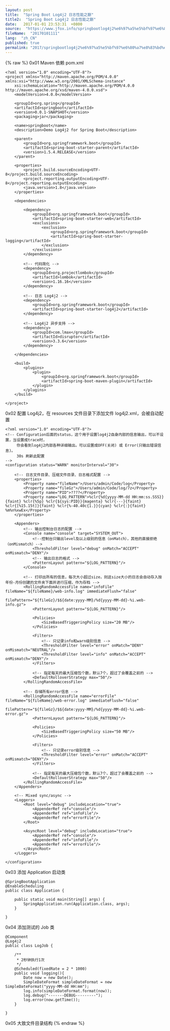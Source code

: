```yaml
---
layout: post
title:  "Spring Boot Log4j2 日志性能之巅"
title2:  "Spring Boot Log4j2 日志性能之巅"
date:   2017-01-01 23:53:31  +0800
source:  "https://www.jfox.info/springbootlog4j2%e6%97%a5%e5%bf%97%e6%80%a7%e8%83%bd%e4%b9%8b%e5%b7%85.html"
fileName:  "20170101111"
lang:  "zh_CN"
published: true
permalink: "2017/springbootlog4j2%e6%97%a5%e5%bf%97%e6%80%a7%e8%83%bd%e4%b9%8b%e5%b7%85.html"
---
```

{% raw %}
0x01 Maven 依赖 pom.xml

    <?xml version="1.0" encoding="UTF-8"?>
    <project xmlns="http://maven.apache.org/POM/4.0.0" xmlns:xsi="http://www.w3.org/2001/XMLSchema-instance"
        xsi:schemaLocation="http://maven.apache.org/POM/4.0.0 http://maven.apache.org/xsd/maven-4.0.0.xsd">
        <modelVersion>4.0.0</modelVersion>
    
        <groupId>org.spring</groupId>
        <artifactId>springboot</artifactId>
        <version>0.0.1-SNAPSHOT</version>
        <packaging>jar</packaging>
    
        <name>springboot</name>
        <description>Demo Log4j2 for Spring Boot</description>
    
        <parent>
            <groupId>org.springframework.boot</groupId>
            <artifactId>spring-boot-starter-parent</artifactId>
            <version>1.5.4.RELEASE</version>
        </parent>
    
        <properties>
            <project.build.sourceEncoding>UTF-8</project.build.sourceEncoding>
            <project.reporting.outputEncoding>UTF-8</project.reporting.outputEncoding>
            <java.version>1.8</java.version>
        </properties>
    
        <dependencies>
    
            <dependency>
                <groupId>org.springframework.boot</groupId>
                <artifactId>spring-boot-starter-web</artifactId>
                <exclusions>
                    <exclusion>
                        <groupId>org.springframework.boot</groupId>
                        <artifactId>spring-boot-starter-logging</artifactId>
                    </exclusion>
                </exclusions>
            </dependency>
    
            <!-- 代码简化 -->
            <dependency>
                <groupId>org.projectlombok</groupId>
                <artifactId>lombok</artifactId>
                <version>1.16.16</version>
            </dependency>
    
            <!-- 日志 Log4j2 -->
            <dependency>
                <groupId>org.springframework.boot</groupId>
                <artifactId>spring-boot-starter-log4j2</artifactId>
            </dependency>
    
            <!-- Log4j2 异步支持 -->
            <dependency>
                <groupId>com.lmax</groupId>
                <artifactId>disruptor</artifactId>
                <version>3.3.6</version>
            </dependency>
    
        </dependencies>
    
        <build>
            <plugins>
                <plugin>
                    <groupId>org.springframework.boot</groupId>
                    <artifactId>spring-boot-maven-plugin</artifactId>
                </plugin>
            </plugins>
        </build>
    
    </project>

0x02 配置 Log4j2，在 resources 文件目录下添加文件 log4j2.xml，会被自动配置

    <?xml version="1.0" encoding="UTF-8"?>
    <!-- Configuration后面的status，这个用于设置log4j2自身内部的信息输出，可以不设置，当设置成trace时，
         你会看到log4j2内部各种详细输出。可以设置成OFF(关闭) 或 Error(只输出错误信息)。
         30s 刷新此配置
    -->
    <configuration status="WARN" monitorInterval="30">
    
        <!-- 日志文件目录、压缩文件目录、日志格式配置 -->
        <properties>
            <Property name="fileName">/Users/admin/Code/log</Property>
            <Property name="fileGz">/Users/admin/Code/log/7z</Property>
            <Property name="PID">????</Property>
            <Property name="LOG_PATTERN">%clr{%d{yyyy-MM-dd HH:mm:ss.SSS}}{faint} %clr{%5p} %clr{${sys:PID}}{magenta} %clr{---}{faint} %clr{[%15.15t]}{faint} %clr{%-40.40c{1.}}{cyan} %clr{:}{faint} %m%n%xwEx</Property>
        </properties>
    
        <Appenders>
            <!-- 输出控制台日志的配置 -->
            <Console name="console" target="SYSTEM_OUT">
                <!--控制台只输出level及以上级别的信息（onMatch），其他的直接拒绝（onMismatch）-->
                <ThresholdFilter level="debug" onMatch="ACCEPT" onMismatch="DENY"/>
                <!-- 输出日志的格式 -->
                <PatternLayout pattern="${LOG_PATTERN}"/>
            </Console>
    
            <!-- 打印出所有的信息，每次大小超过size，则这size大小的日志会自动存入按年份-月份创建的文件夹下面并进行压缩，作为存档 -->
            <RollingRandomAccessFile name="infoFile" fileName="${fileName}/web-info.log" immediateFlush="false"
                                        filePattern="${fileGz}/$${date:yyyy-MM}/%d{yyyy-MM-dd}-%i.web-info.gz">
                <PatternLayout pattern="${LOG_PATTERN}"/>
    
                <Policies>
                    <SizeBasedTriggeringPolicy size="20 MB"/>
                </Policies>
    
                <Filters>
                    <!-- 只记录info和warn级别信息 -->
                    <ThresholdFilter level="error" onMatch="DENY" onMismatch="NEUTRAL"/>
                    <ThresholdFilter level="info" onMatch="ACCEPT" onMismatch="DENY"/>
                </Filters>
    
                <!-- 指定每天的最大压缩包个数，默认7个，超过了会覆盖之前的 -->
                <DefaultRolloverStrategy max="50"/>
            </RollingRandomAccessFile>
    
            <!-- 存储所有error信息 -->
            <RollingRandomAccessFile name="errorFile" fileName="${fileName}/web-error.log" immediateFlush="false"
                                        filePattern="${fileGz}/$${date:yyyy-MM}/%d{yyyy-MM-dd}-%i.web-error.gz">
                <PatternLayout pattern="${LOG_PATTERN}"/>
    
                <Policies>
                    <SizeBasedTriggeringPolicy size="50 MB"/>
                </Policies>
    
                <Filters>
                    <!-- 只记录error级别信息 -->
                    <ThresholdFilter level="error" onMatch="ACCEPT" onMismatch="DENY"/>
                </Filters>
    
                <!-- 指定每天的最大压缩包个数，默认7个，超过了会覆盖之前的 -->
                <DefaultRolloverStrategy max="50"/>
            </RollingRandomAccessFile>
        </Appenders>
    
        <!-- Mixed sync/async -->
        <Loggers>
            <Root level="debug" includeLocation="true">
                <AppenderRef ref="console"/>
                <AppenderRef ref="infoFile"/>
                <AppenderRef ref="errorFile"/>
            </Root>
    
            <AsyncRoot level="debug" includeLocation="true">
                <AppenderRef ref="console"/>
                <AppenderRef ref="infoFile"/>
                <AppenderRef ref="errorFile"/>
            </AsyncRoot>
        </Loggers>
    
    </configuration>

0x03 添加 Application 启动类

    @SpringBootApplication
    @EnableScheduling
    public class Application {
    
        public static void main(String[] args) {
            SpringApplication.run(Application.class, args);
        }
    
    }

0x04 添加测试的 Job 类

    @Component
    @Log4j2
    public class LogJob {
    
        /**
         * 2秒钟执行1次
         */
        @Scheduled(fixedRate = 2 * 1000)
        public void logging(){
            Date now = new Date();
            SimpleDateFormat simpleDateFormat = new SimpleDateFormat("yyyy-MM-dd HH:mm");
            log.info(simpleDateFormat.format(now));
            log.debug("-------DEBUG---------");
            log.error(now.getTime());
        }
    
    }

0x05 大致文件目录结构
{% endraw %}